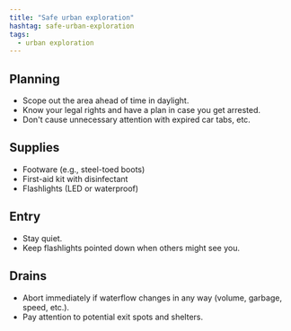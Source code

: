 ```yaml
---
title: "Safe urban exploration"
hashtag: safe-urban-exploration
tags:
  - urban exploration
---
```

## Planning
* Scope out the area ahead of time in daylight.
* Know your legal rights and have a plan in case you get arrested.
* Don't cause unnecessary attention with expired car tabs, etc.

## Supplies
* Footware (e.g., steel-toed boots)
* First-aid kit with disinfectant
* Flashlights (LED or waterproof)

## Entry
* Stay quiet.
* Keep flashlights pointed down when others might see you.

## Drains
* Abort immediately if waterflow changes in any way (volume, garbage, speed, etc.).
* Pay attention to potential exit spots and shelters.

